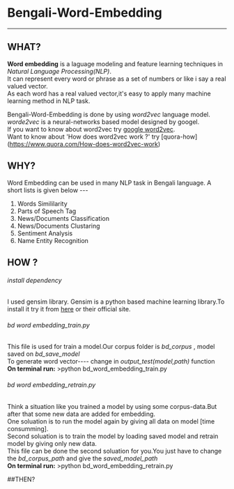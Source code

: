 # Bengali-Word-Embedding
------------------------------
## WHAT?
**Word embedding** is a laguage modeling and feature learning techniques in *Natural Language Processing(NLP)*.<br>
It can represent every word or phrase as a set of numbers or like i say a real valued vector.<br>
As each word has a real valued vector,it's easy to apply many machine learning method in NLP task.<br>

Bengali-Word-Embedding is done by using *word2vec* language model. <br>
*worde2vec* is a neural-networks based model designed by googel.<br>
If you want to know about word2vec try [google word2vec](https://code.google.com/archive/p/word2vec/). <br>
Want to know about 'How does word2vec work ?' try [quora-how] (https://www.quora.com/How-does-word2vec-work) <br>

## WHY?
Word Embedding can be used in many NLP task in Bengali language. A short lists is given below ---<br>

1. Words Simililarity
2. Parts of Speech Tag
3. News/Documents Classification
4. News/Documents Clustaring
5. Sentiment Analysis
6. Name Entity Recognition

## HOW ?

###### install dependency
I used gensim library. Gensim is a python based machine learning library.To install it try it from [here](http://junya906.blogspot.com/2015/10/install-gensim-on-ubuntu-1404.html) or their official site.

###### bd word embedding_train.py

This file is used for train a model.Our corpus folder is *bd_corpus* , model saved on *bd_save_model* <br>
To generate word vector---- change in *output_test(model,path)* function<br>
**On terminal run:** >python bd_word_embedding_train.py
    
###### bd word embedding_retrain.py

Think a situation like you trained a model by using some corpus-data.But after that some new data are added for embedding.<br>
One soluation is to run the model again by giving all data on model [time consumming].<br>
Second soluation is to train the model by loading saved model and retrain model by giving only new data.<br>
This file can be done the second soluation for you.You just have to change the *bd_corpus_path* and give the *saved_model_path*<br>
**On terminal run:** >python bd_word_embedding_retrain.py
    
##THEN?






